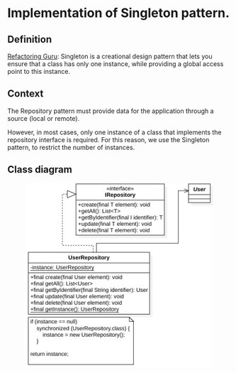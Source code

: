 # Implementation of Singleton pattern.

## Definition
[Refactoring Guru](https://refactoring.guru/design-patterns/singleton): Singleton is a creational design pattern that lets you ensure that a class has only one instance, while providing a global access point to this instance.

## Context
The Repository pattern must provide data for the application through a source (local or remote).

However, in most cases, only one instance of a class that implements the repository interface is required. For this reason, we use the Singleton pattern, to restrict the number of instances.

## Class diagram
<figure>
  <img src="./src/br/com/example/creational/singleton/singleton.png" alt="Singleton">
</figure>

